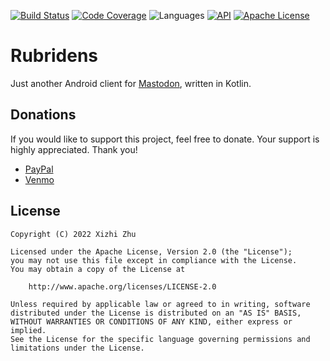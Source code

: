 [![Build Status](https://img.shields.io/github/workflow/status/xizzhu/rubridens/Android%20CI/master?color=blue)](https://github.com/xizzhu/rubridens/actions)
[![Code Coverage](https://img.shields.io/codecov/c/github/xizzhu/rubridens/master?color=blue)](https://app.codecov.io/gh/xizzhu/rubridens)
![Languages](https://img.shields.io/badge/languages-Kotlin-blue.svg?longCache=true&style=flat)
[![API](https://img.shields.io/badge/API-21%2B-blue.svg?style=flat)](https://developer.android.com/about/versions/android-5.0.html)
[![Apache License](https://img.shields.io/badge/license-Apache%20License%202.0-blue.svg?style=flat)](https://www.apache.org/licenses/LICENSE-2.0)

Rubridens
=========

Just another Android client for [Mastodon](https://joinmastodon.org/), written in Kotlin.

Donations
---------
If you would like to support this project, feel free to donate. Your support is highly appreciated. Thank you!
* [PayPal](https://paypal.me/xizzhu)
* [Venmo](https://www.venmo.com/u/xizzhu)

License
-------
    Copyright (C) 2022 Xizhi Zhu

    Licensed under the Apache License, Version 2.0 (the "License");
    you may not use this file except in compliance with the License.
    You may obtain a copy of the License at

        http://www.apache.org/licenses/LICENSE-2.0

    Unless required by applicable law or agreed to in writing, software
    distributed under the License is distributed on an "AS IS" BASIS,
    WITHOUT WARRANTIES OR CONDITIONS OF ANY KIND, either express or implied.
    See the License for the specific language governing permissions and
    limitations under the License.
